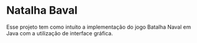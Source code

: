 # Natalha Baval

Esse projeto tem como intuito a implementação do jogo Batalha Naval em Java com a utilização de interface gráfica.